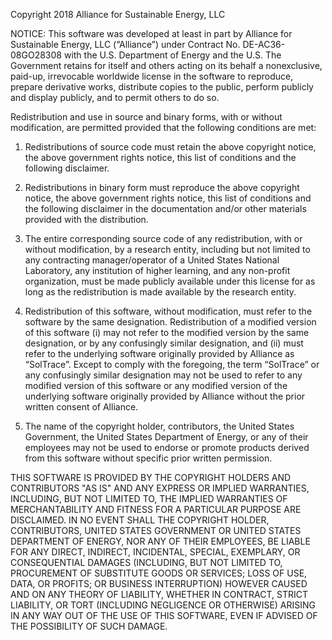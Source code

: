 Copyright 2018 Alliance for Sustainable Energy, LLC

NOTICE: This software was developed at least in part by Alliance for Sustainable Energy, LLC (“Alliance”) under Contract No. DE-AC36-08GO28308 with the U.S. Department of Energy and the U.S. The Government retains for itself and others acting on its behalf a nonexclusive, paid-up, irrevocable worldwide license in the software to reproduce, prepare derivative works, distribute copies to the public, perform publicly and display publicly, and to permit others to do so.

Redistribution and use in source and binary forms, with or without modification, are permitted provided that the following conditions are met:

1. Redistributions of source code must retain the above copyright notice, the above government rights notice, this list of conditions and the following disclaimer.

2. Redistributions in binary form must reproduce the above copyright notice, the above government rights notice, this list of conditions and the following disclaimer in the documentation and/or other materials provided with the distribution.

3. The entire corresponding source code of any redistribution, with or without modification, by a research entity, including but not limited to any contracting manager/operator of a United States National Laboratory, any institution of higher learning, and any non-profit organization, must be made publicly available under this license for as long as the redistribution is made available by the research entity.

4. Redistribution of this software, without modification, must refer to the software by the same designation. Redistribution of a modified version of this software (i) may not refer to the modified version by the same designation, or by any confusingly similar designation, and (ii) must refer to the underlying software originally provided by Alliance as “SolTrace”. Except to comply with the foregoing, the term “SolTrace” or any confusingly similar designation may not be used to refer to any modified version of this software or any modified version of the underlying software originally provided by Alliance without the prior written consent of Alliance.

5. The name of the copyright holder, contributors, the United States Government, the United States Department of Energy, or any of their employees may not be used to endorse or promote products derived from this software without specific prior written permission.

THIS SOFTWARE IS PROVIDED BY THE COPYRIGHT HOLDERS AND CONTRIBUTORS "AS IS" AND ANY EXPRESS OR IMPLIED WARRANTIES, INCLUDING, BUT NOT LIMITED TO, THE IMPLIED WARRANTIES OF MERCHANTABILITY AND FITNESS FOR A PARTICULAR PURPOSE ARE DISCLAIMED. IN NO EVENT SHALL THE COPYRIGHT HOLDER, CONTRIBUTORS, UNITED STATES GOVERNMENT OR UNITED STATES DEPARTMENT OF ENERGY, NOR ANY OF THEIR EMPLOYEES, BE LIABLE FOR ANY DIRECT, INDIRECT, INCIDENTAL, SPECIAL, EXEMPLARY, OR CONSEQUENTIAL DAMAGES (INCLUDING, BUT NOT LIMITED TO, PROCUREMENT OF SUBSTITUTE GOODS OR SERVICES; LOSS OF USE, DATA, OR PROFITS; OR BUSINESS INTERRUPTION) HOWEVER CAUSED AND ON ANY THEORY OF LIABILITY, WHETHER IN CONTRACT, STRICT LIABILITY, OR TORT (INCLUDING NEGLIGENCE OR OTHERWISE) ARISING IN ANY WAY OUT OF THE USE OF THIS SOFTWARE, EVEN IF ADVISED OF THE POSSIBILITY OF SUCH DAMAGE.
